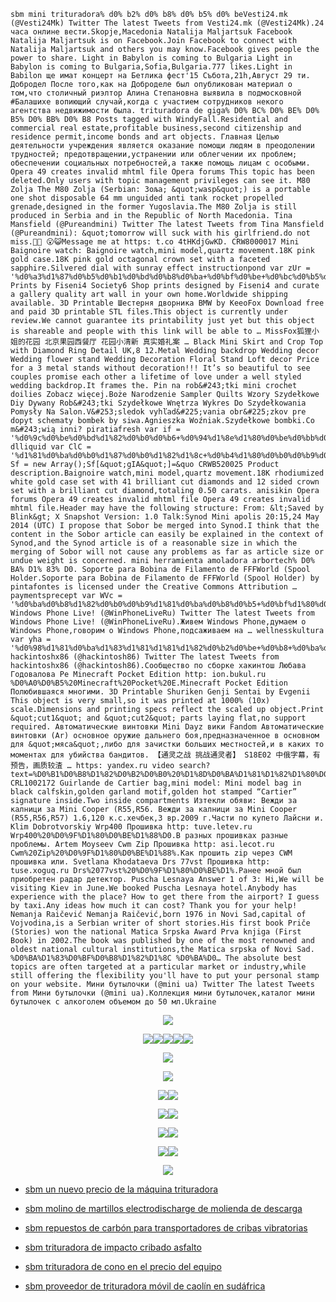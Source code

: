 
```
sbm mini trituradora% d0% b2% d0% b8% d0% b5% d0% beVesti24.mk (@Vesti24Mk) Twitter The latest Tweets from Vesti24.mk (@Vesti24Mk).24 часа онлине вести.Skopje,Macedonia Natalija Maljartsuk Facebook Natalija Maljartsuk is on Facebook.Join Facebook to connect with Natalija Maljartsuk and others you may know.Facebook gives people the power to share. Light in Babylon is coming to Bulgaria Light in Babylon is coming to Bulgaria,Sofia,Bulgaria.777 likes.Light in Babilon ще имат концерт на Бетлика фест'15 Събота,21h,Август 29 ти. Добродел После того,как на Доброделе был опубликован материал о том,что столичный риэлтор Алина Степановна выявила в подмосковной #Балашихе вопиющий случай,когда с участием сотрудников некого агентства недвижимости была. trituradora de giga% D0% BC% D0% BE% D0% B5% D0% BB% D0% B8 Posts tagged with WindyFall.Residential and commercial real estate,profitable business,second citizenship and residence permit,income bonds and art objects. Главная Целью деятельности учреждения является оказание помощи людям в преодолении трудностей; предотвращении,устранении или облегчении их проблем; обеспечении социальных потребностей,а также помощь лицам с особыми. Opera 49 creates invalid mhtml file Opera forums This topic has been deleted.Only users with topic management privileges can see it. M80 Zolja The M80 Zolja (Serbian: Зоља; &quot;wasp&quot;) is a portable one shot disposable 64 mm unguided anti tank rocket propelled grenade,designed in the former Yugoslavia.The M80 Zolja is still produced in Serbia and in the Republic of North Macedonia. Tina Mansfield (@Pureandmini) Twitter The latest Tweets from Tina Mansfield (@Pureandmini): &quot;tomorrow will suck with his girlfriend.do not miss.🙌😜 ️😮😺Message me at https: t.co 4tHKdjGwKD. CRW8000017 Mini Baignoire watch: Baignoire watch,mini model,quartz movement.18K pink gold case.18K pink gold octagonal crown set with a faceted sapphire.Silvered dial with sunray effect instructionpond var zUr = '%d0%a3%d1%87%d0%b5%d0%b1%d0%bd%d0%b8%d0%ba+%d0%bf%d0%be+%d0%bc%d0%b5%d1%82%d0%be%d0%b4%d0%b8%d0%ba%d0%b5+%d0%bf%d1%80%d0%b5%d0%bf%d0%be%d0%b4%d0%b0%d0%b2. Prints by Fiseni4 Society6 Shop prints designed by Fiseni4 and curate a gallery quality art wall in your own home.Worldwide shipping available. 3D Printable Шестерня дворника BMW by KeeoFox Download free and paid 3D printable STL files.This object is currently under review.We cannot guarantee its printability just yet but this object is shareable and people with this link will be able to … MissFox狐狸小姐的花园 北京果园西餐厅 花园小清新 真实婚礼案 … Black Mini Skirt and Crop Top with Diamond Ring Detail UK,8 12.Metal Wedding backdrop Wedding decor Wedding flower stand Wedding Decoration Floral Stand Loft decor Price for a 3 metal stands without decoration!!! It’s so beautiful to see couples promise each other a lifetime of love under a well styled wedding backdrop.It frames the. Pin na rob&#243;tki mini crochet doilies Zobacz więcej.Boże Narodzenie Sampler Quilts Wzory Szydełkowe Diy Dywany Rob&#243;tki Szydełkowe Wnętrza Wykres Do Szydełkowania Pomysły Na Salon.V&#253;sledok vyhľad&#225;vania obr&#225;zkov pre dopyt schematy bombek by siwa.Agnieszka Woźniak.Szydełkowe bombki.Co m&#243;wią inni? piratiafresh var if = '%d0%9c%d0%be%d0%bd%d1%82%d0%b0%d0%b6+%d0%94%d1%8e%d1%80%d0%be%d0%bb%d0%b0%d0%b9%d1%82%d0%b0+%d0%a1%d0%be%d0%b2%d0%b5%d1%82%d1%8b+%d0%98%d0%bd%d1%81%d1%82%d1. dlliquid var ClC = '%d1%81%d0%ba%d0%b0%d1%87%d0%b0%d1%82%d1%8c+%d0%b4%d1%80%d0%b0%d0%b9%d0%b2%d0%b5%d1%80%d0%b0+%d0%bd%d0%b0+sony+n50';var Sf = new Array();Sf[&quot;gIA&quot;]=&quo CRWB520025 Product description.Baignoire watch,mini model,quartz movement.18K rhodiumized white gold case set with 41 brilliant cut diamonds and 12 sided crown set with a brilliant cut diamond,totaling 0.50 carats. anisikin Opera forums Opera 49 creates invalid mhtml file Opera 49 creates invalid mhtml file.Header may have the following structure: From: &lt;Saved by Blink&gt; X Snapshot Version: 1.0 Talk:Synod Mini apolis 20:15,24 May 2014 (UTC) I propose that Sobor be merged into Synod.I think that the content in the Sobor article can easily be explained in the context of Synod,and the Synod article is of a reasonable size in which the merging of Sobor will not cause any problems as far as article size or undue weight is concerned. mini herramienta amoladora arbortech% D0% BA% D1% 83% D0. Soporte para Bobina de Filamento de FFFWorld (Spool Holder.Soporte para Bobina de Filamento de FFFWorld (Spool Holder) by pintafontes is licensed under the Creative Commons Attribution … paymentsprecept var WVc = '%d0%ba%d0%b8%d1%82%d0%b0%d0%b9%d1%81%d0%ba%d0%b8%d0%b5+%d0%bf%d1%80%d0%be%d0%b8%d0%b7%d0%b2%d0%be%d0%b4%d0%b8%d1%82%d0%b5%d0%bb%d0%b8+%d0%bf%d0%b2%d1%85. Windows Phone Live! (@WinPhoneLiveRu) Twitter The latest Tweets from Windows Phone Live! (@WinPhoneLiveRu).Живем Windows Phone,думаем о Windows Phone,говорим о Windows Phone,подсаживаем на … wellnesskultura var yha = '%d0%98%d1%81%d0%ba%d1%83%d1%81%d1%81%d1%82%d0%b2%d0%be+%d0%b8+%d0%ba%d1%83%d0%bb%d1%8c%d1%82%d1%83%d1%80%d0%b0+%d0%b2+%d0%bd%d0%b0%d1%87%d0%b0%d0%bb%d0%b5. hackintoshx86 (@hackintosh86) Twitter The latest Tweets from hackintoshx86 (@hackintosh86).Сообщество по сборке хакинтош Любава Годовалова Ре Minecraft Pocket Edition http: ion.bukul.ru %D0%A0%D0%B5%20Minecraft%20Pocket%20E.Minecraft Pocket Edition Полюбившаяся многими. 3D Printable Shuriken Genji Sentai by Evgenii This object is very small,so it was printed at 1000% (10x) scale.Dimensions and printing specs reflect the scaled up object.Print &quot;cut1&quot; and &quot;cut2&quot; parts laying flat,no support required. Автоматические винтовки Mini Dayz вики Fandom Автоматические винтовки (Аr) основное оружие дальнего боя,предназначенное в основном для &quot;мяса&quot;,либо для зачистки больших местностей,и в каких то моментах для убийства бандитов. 【通灵之战 挑战通灵者】 S18E02 中俄字幕，有预告，画质较渣 … https: yandex.ru video search?text=%D0%B1%D0%B8%D1%82%D0%B2%D0%B0%20%D1%8D%D0%BA%D1%81%D1%82%D1%80%D0%B0%D1%81%D0%B5%D0%BD%D1%81%D0%BE%D0%B2%2018%20%D1%81%D0%B5%D0. CRL1002172 Guirlande de Cartier bag,mini model: Mini model bag in black calfskin,golden garland motif,golden hot stamped “Cartier” signature inside.Two inside compartments Изтекли обяви: Вежди за калници за Mini Cooper (R55,R56. Вежди за калници за Mini Cooper (R55,R56,R57) 1.6,120 к.с.хечбек,3 вр.2009 г.Части по купето Лайсни и. Klim Dobrotvorskiy Wrp400 Прошивка http: tuve.letev.ru Wrp400%20%D0%9F%D1%80%D0%BE%D1%88%D0.В разных прошивках разные проблемы. Artem Moyseev Cwm Zip Прошивка http: asi.lecot.ru Cwm%20Zip%20%D0%9F%D1%80%D0%BE%D1%88%.Как прошить zip через CWM прошивка или. Svetlana Khodataeva Drs 77vst Прошивка http: tuse.xoguq.ru Drs%2077vst%20%D0%9F%D1%80%D0%BE%D1%.Ранее мной был приобретен радар детектор. Puscha Lesnaya Answer 1 of 3: Hi,We will be visiting Kiev in June.We booked Puscha Lesnaya hotel.Anybody has experience with the place? How to get there from the airport? I guess by taxi.Any ideas how much it can cost? Thank you for your help! Nemanja Raičević Nemanja Raičević,born 1976 in Novi Sad,capital of Vojvodina,is a Serbian writer of short stories.His first book Priče (Stories) won the national Matica Srpska Award Prva knjiga (First Book) in 2002.The book was published by one of the most renowned and oldest national cultural institutions,the Matica srpska of Novi Sad. %D0%BA%D1%83%D0%BF%D0%B8%D1%82%D1%8C %D0%BA%D0… The absolute best topics are often targeted at a particular market or industry,while still offering the flexibility you'll have to put your personal stamp on your website. Мини бутылочки (@mini ua) Twitter The latest Tweets from Мини бутылочки (@mini ua).Коллекция мини бутылочек,каталог мини бутылочек с алкоголем объемом до 50 мл.Ukraine 
```

<div align="center">

<a href="https://es-crusher.shibang-china.com/github&k=sbm+mini+trituradora%25+d0%25+b2%25+d0%25+b8%25+d0%25+b5%25+d0%25+be"><img src="https://static.shibang-china.com/es/crusher/logo.jpg"></a>

<a href="https://es-crusher.shibang-china.com/github&k=sbm+mini+trituradora%25+d0%25+b2%25+d0%25+b8%25+d0%25+b5%25+d0%25+be"><img src="https://static.shibang-china.com/es/crusher/index.jpg"></a><a href="https://es-crusher.shibang-china.com/material.htmlgithub&k=sbm+mini+trituradora%25+d0%25+b2%25+d0%25+b8%25+d0%25+b5%25+d0%25+be"><img src="https://static.shibang-china.com/es/crusher/material.jpg"></a><a href="https://es-crusher.shibang-china.com/application.htmlgithub&k=sbm+mini+trituradora%25+d0%25+b2%25+d0%25+b8%25+d0%25+b5%25+d0%25+be"><img src="https://static.shibang-china.com/es/crusher/application.jpg"></a><a href="https://es-crusher.shibang-china.com/aboutus.htmlgithub&k=sbm+mini+trituradora%25+d0%25+b2%25+d0%25+b8%25+d0%25+b5%25+d0%25+be"><img src="https://static.shibang-china.com/es/crusher/aboutus.jpg"></a><a href="https://es-crusher.shibang-china.com/contact.htmlgithub&k=sbm+mini+trituradora%25+d0%25+b2%25+d0%25+b8%25+d0%25+b5%25+d0%25+be"><img src="https://static.shibang-china.com/es/crusher/contact.jpg"></a>

<a href="https://es-crusher.shibang-china.com/github&k=sbm+mini+trituradora%25+d0%25+b2%25+d0%25+b8%25+d0%25+b5%25+d0%25+be"><img src="https://static.shibang-china.com/es/crusher/banner.jpg"></a>

<a href="https://swt.shibang-china.com/github&k=sbm+mini+trituradora%25+d0%25+b2%25+d0%25+b8%25+d0%25+b5%25+d0%25+be"><img src="https://static.shibang-china.com/es/crusher/text.jpg"></a>

<a href="https://swt.shibang-china.com/github&k=sbm+mini+trituradora%25+d0%25+b2%25+d0%25+b8%25+d0%25+b5%25+d0%25+be"><img src="https://static.shibang-china.com/es/crusher/chat.jpg"></a><a href="https://es-crusher.shibang-china.com/contact.htmlgithub&k=sbm+mini+trituradora%25+d0%25+b2%25+d0%25+b8%25+d0%25+b5%25+d0%25+be"><img src="https://static.shibang-china.com/es/crusher/message.jpg"></a>

<a href="https://es-crusher.shibang-china.com/products/pe.htmlgithub&k=sbm+mini+trituradora%25+d0%25+b2%25+d0%25+b8%25+d0%25+b5%25+d0%25+be"><img src="https://static.shibang-china.com/es/crusher/pe.jpg"></a><a href="https://es-crusher.shibang-china.com/products/pf.htmlgithub&k=sbm+mini+trituradora%25+d0%25+b2%25+d0%25+b8%25+d0%25+b5%25+d0%25+be"><img src="https://static.shibang-china.com/es/crusher/pf.jpg"></a>

<a href="https://es-crusher.shibang-china.com/products/hpt.htmlgithub&k=sbm+mini+trituradora%25+d0%25+b2%25+d0%25+b8%25+d0%25+b5%25+d0%25+be"><img src="https://static.shibang-china.com/es/crusher/hpt.jpg"></a><a href="https://es-crusher.shibang-china.com/products/vsi.htmlgithub&k=sbm+mini+trituradora%25+d0%25+b2%25+d0%25+b8%25+d0%25+b5%25+d0%25+be"><img src="https://static.shibang-china.com/es/crusher/vsi.jpg"></a>

<a href="https://es-crusher.shibang-china.com/products/klv.htmlgithub&k=sbm+mini+trituradora%25+d0%25+b2%25+d0%25+b8%25+d0%25+b5%25+d0%25+be"><img src="https://static.shibang-china.com/es/crusher/klv.jpg"></a><a href="https://es-crusher.shibang-china.com/products/portable.htmlgithub&k=sbm+mini+trituradora%25+d0%25+b2%25+d0%25+b8%25+d0%25+b5%25+d0%25+be"><img src="https://static.shibang-china.com/es/crusher/portable.jpg"></a>

<a href="https://swt.shibang-china.com/github&k=sbm+mini+trituradora%25+d0%25+b2%25+d0%25+b8%25+d0%25+b5%25+d0%25+be"><img src="https://static.shibang-china.com/es/crusher/case.jpg"></a>

</div>


* [sbm un nuevo precio de la máquina trituradora](sbm%20un%20nuevo%20precio%20de%20la%20m%C3%A1quina%20trituradora.md)

* [sbm molino de martillos electrodischarge de molienda de descarga](sbm%20molino%20de%20martillos%20electrodischarge%20de%20molienda%20de%20descarga.md)

* [sbm repuestos de carbón para transportadores de cribas vibratorias](sbm%20repuestos%20de%20carb%C3%B3n%20para%20transportadores%20de%20cribas%20vibratorias.md)

* [sbm trituradora de impacto cribado asfalto](sbm%20trituradora%20de%20impacto%20cribado%20asfalto.md)

* [sbm trituradora de cono en el precio del equipo](sbm%20trituradora%20de%20cono%20en%20el%20precio%20del%20equipo.md)

* [sbm proveedor de trituradora móvil de caolín en sudáfrica](sbm%20proveedor%20de%20trituradora%20m%C3%B3vil%20de%20caol%C3%ADn%20en%20sud%C3%A1frica.md)